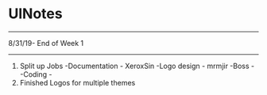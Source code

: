 # UlNotes
----------------------

8/31/19- End of Week 1

----------------------
1. Split up Jobs
  -Documentation - XeroxSin
  -Logo design - mrmjir
  -Boss - 
  -Coding - 
2. Finished Logos for multiple themes
